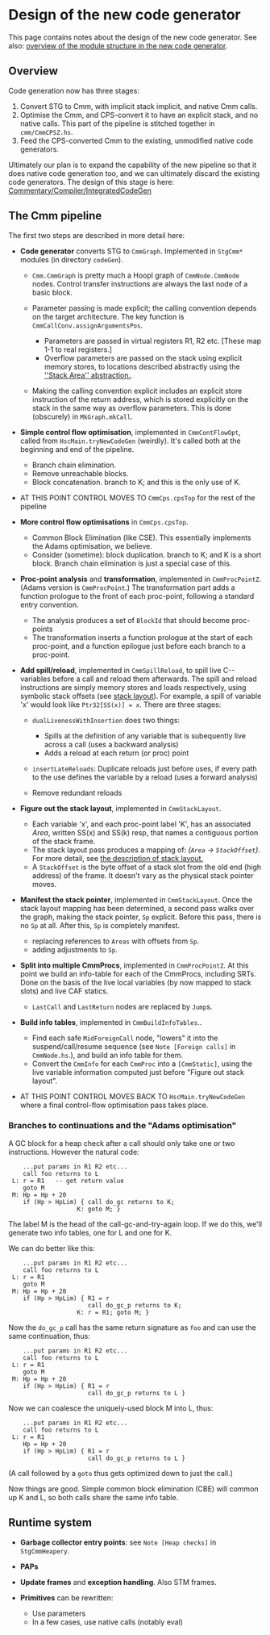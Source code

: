 # Design of the new code generator


This page contains notes about the design of the new code generator.
See also: [overview of the module structure in the new code generator](commentary/compiler/new-code-gen-modules).

## Overview


Code generation now has three stages:

1. Convert STG to Cmm, with implicit stack implicit, and native Cmm calls.
1. Optimise the Cmm, and CPS-convert it to have an explicit stack, and no native calls.
  This part of the pipeline is stitched together in `cmm/CmmCPSZ.hs`.
1. Feed the CPS-converted Cmm to the existing, unmodified native code generators.


Ultimately our plan is to expand the capability of the new pipeline so that it does native code generation too, and we can ultimately discard the existing code generators.  The design of this stage is here: [Commentary/Compiler/IntegratedCodeGen](commentary/compiler/integrated-code-gen)

## The Cmm pipeline


The first two steps are described in more detail here:

- **Code generator** converts STG to `CmmGraph`.  Implemented in `StgCmm*` modules (in directory `codeGen`). 

  - `Cmm.CmmGraph` is pretty much a Hoopl graph of `CmmNode.CmmNode` nodes. Control transfer instructions are always the last node of a basic block.
  - Parameter passing is made explicit; the calling convention depends on the target architecture.  The key function is `CmmCallConv.assignArgumentsPos`. 

    - Parameters are passed in virtual registers R1, R2 etc. \[These map 1-1 to real registers.\] 
    - Overflow parameters are passed on the stack using explicit memory stores, to locations described abstractly using the [''Stack Area'' abstraction.](commentary/compiler/stack-areas).   
  - Making the calling convention explicit includes an explicit store instruction of the return address, which is stored explicitly on the stack in the same way as overflow parameters. This is done (obscurely) in `MkGraph.mkCall`.

- **Simple control flow optimisation**, implemented in `CmmContFlowOpt`, called from `HscMain.tryNewCodeGen` (weirdly).  It's called both at the beginning and end of the pipeline.

  - Branch chain elimination.
  - Remove unreachable blocks.
  - Block concatenation.  branch to K; and this is the only use of K.  

- AT THIS POINT CONTROL MOVES TO `CmmCps.cpsTop` for the rest of the pipeline

- **More control flow optimisations** in `CmmCps.cpsTop`.

  - Common Block Elimination (like CSE). This essentially implements the Adams optimisation, we believe.
  - Consider (sometime): block duplication.  branch to K; and K is a short block.  Branch chain elimination is just a special case of this.

- **Proc-point analysis** and **transformation**, implemented in `CmmProcPointZ`.  (Adams version is `CmmProcPoint`.) The transformation part adds a function prologue to the front of each proc-point, following a standard entry convention.

  - The analysis produces a set of `BlockId` that should become proc-points
  - The transformation inserts a function prologue at the start of each proc-point, and a function epilogue just before each branch to a proc-point.

- **Add spill/reload**, implemented in `CmmSpillReload`, to spill live C-- variables before a call and reload them afterwards.  The spill and reload instructions are simply memory stores and loads respectively, using symbolic stack offsets (see [stack layout](commentary/compiler/stack-areas#laying-out-the-stack)).  For example, a spill of variable 'x' would look like `Ptr32[SS(x)] = x`.  There are three stages:

  - `dualLivenessWithInsertion` does two things:

    - Spills at the definition of any variable that is subequently live across a call (uses a backward analysis)
    - Adds a reload at each return (or proc) point
  - `insertLateReloads`: Duplicate reloads just before uses, if every path to the use defines the variable by a reload (uses a forward analysis)
  - Remove redundant reloads

- **Figure out the stack layout**, implemented in `CmmStackLayout`.

  - Each variable 'x', and each proc-point label 'K', has an associated *Area*, written SS(x) and SS(k) resp, that names a contiguous portion of the stack frame.  
  - The stack layout pass produces a mapping of: *(`Area` -\> `StackOffset`)*. For more detail, see [the description of stack layout.](commentary/compiler/stack-areas#laying-out-the-stack)
  - A `StackOffset` is the byte offset of a stack slot from the old end (high address) of the frame.  It doesn't vary as the physical stack pointer moves.

- **Manifest the stack pointer**, implemented in `CmmStackLayout`.  Once the stack layout mapping has been determined, a second pass walks over the graph, making the stack pointer, `Sp` explicit. Before this pass, there is no `Sp` at all.  After this, `Sp` is completely manifest.

  - replacing references to `Areas` with offsets from `Sp`.
  - adding adjustments to `Sp`.

- **Split into multiple CmmProcs**, implemented in `CmmProcPointZ`.  At this point we build an info-table for each of the CmmProcs, including SRTs.  Done on the basis of the live local variables (by now mapped to stack slots) and live CAF statics.

  - `LastCall` and `LastReturn` nodes are replaced by `Jump`s.

- **Build info tables**, implemented in `CmmBuildInfoTables`..  

  - Find each safe `MidForeignCall` node, "lowers" it into the suspend/call/resume sequence (see `Note [Foreign calls]` in `CmmNode.hs`.), and build an info table for them.
  - Convert the `CmmInfo` for each `CmmProc` into a `[CmmStatic]`, using the live variable information computed just before "Figure out stack layout".  

- AT THIS POINT CONTROL MOVES BACK TO `HscMain.tryNewCodeGen` where a final control-flow optimisation pass takes place.

### Branches to continuations and the "Adams optimisation"


A GC block for a heap check after a call should only take one or two instructions.
However the natural code:

```wiki
    ...put params in R1 R2 etc...
    call foo returns to L
 L: r = R1   -- get return value
    goto M
 M: Hp = Hp + 20
    if (Hp > HpLim) { call do_gc returns to K;
                   K: goto M; }
```


The label M is the head of the call-gc-and-try-again loop.
If we do this, we'll generate two info tables, one for L and one for K.


We can do better like this:

```wiki
    ...put params in R1 R2 etc...
    call foo returns to L
 L: r = R1
    goto M
 M: Hp = Hp + 20
    if (Hp > HpLim) { R1 = r
                      call do_gc_p returns to K;
                   K: r = R1; goto M; }
```


Now the `do_gc_p` call has the same return signature as `foo`
and can use the same continuation, thus:

```wiki
    ...put params in R1 R2 etc...
    call foo returns to L
 L: r = R1
    goto M
 M: Hp = Hp + 20
    if (Hp > HpLim) { R1 = r
                      call do_gc_p returns to L }
```


Now we can coalesce the uniquely-used block M into L, thus:

```wiki
    ...put params in R1 R2 etc...
    call foo returns to L
 L: r = R1
    Hp = Hp + 20
    if (Hp > HpLim) { R1 = r
                      call do_gc_p returns to L }
```


(A call followed by a `goto` thus gets optimized down to just the call.)


Now things are good.  Simple common block elimination (CBE) will common up K and L, so both calls share the same info table.

## Runtime system

- **Garbage collector entry points**: see `Note [Heap checks]` in `StgCmmHeapery`.

- **PAPs**

- **Update frames** and **exception handling**.  Also STM frames.

- **Primitives** can be rewritten:

  - Use parameters
  - In a few cases, use native calls (notably eval)
